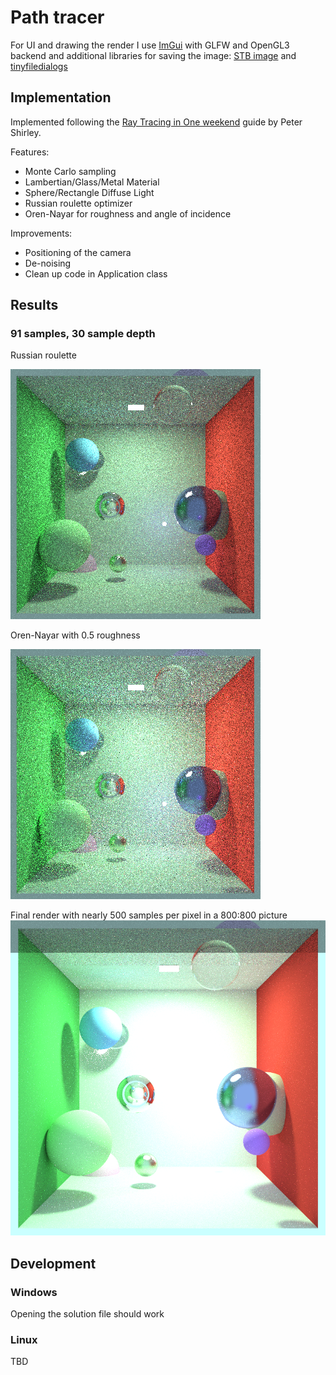 # Path tracer

For UI and drawing the render I use [ImGui](https://github.com/ocornut/imgui) with GLFW and OpenGL3 backend and additional libraries for saving the image: [STB image](https://github.com/nothings/stb) and [tinyfiledialogs](https://github.com/native-toolkit/libtinyfiledialogs)

## Implementation

Implemented following the [Ray Tracing in One weekend](https://raytracing.github.io/) guide by Peter Shirley.

Features:
- Monte Carlo sampling
- Lambertian/Glass/Metal Material
- Sphere/Rectangle Diffuse Light
- Russian roulette optimizer
- Oren-Nayar for roughness and angle of incidence

Improvements:
- Positioning of the camera
- De-noising
- Clean up code in Application class

## Results
### 91 samples, 30 sample depth
Russian roulette

![Russian roulette result](Results/russianroulette.jpg)

Oren-Nayar with 0.5 roughness

![Oren Nayar result](Results/orennayar.jpg)

Final render with nearly 500 samples per pixel in a 800:800 picture
![500 samples per pixel](Results/final_render.jpg)


## Development
### Windows
Opening the solution file should work
### Linux
TBD
